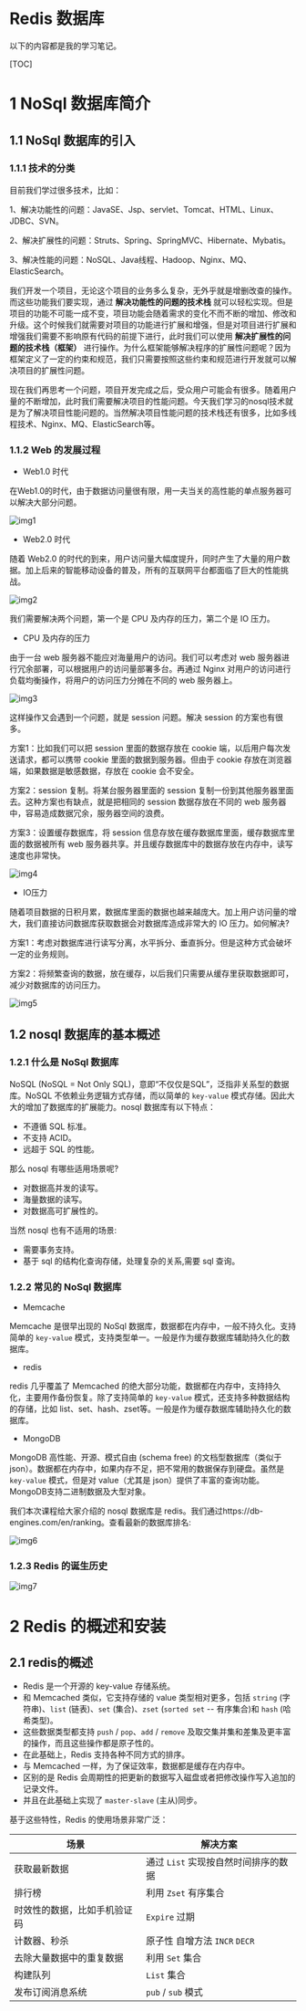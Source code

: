 # Redis 数据库

以下的内容都是我的学习笔记。

[TOC]

# 1 NoSql 数据库简介

## 1.1 NoSql 数据库的引入

### 1.1.1 技术的分类

目前我们学过很多技术，比如：

1、解决功能性的问题：JavaSE、Jsp、servlet、Tomcat、HTML、Linux、JDBC、SVN。

2、解决扩展性的问题：Struts、Spring、SpringMVC、Hibernate、Mybatis。

3、解决性能的问题：NoSQL、Java线程、Hadoop、Nginx、MQ、ElasticSearch。

我们开发一个项目，无论这个项目的业务多么复杂，无外乎就是增删改查的操作。而这些功能我们要实现，通过 **解决功能性的问题的技术栈** 就可以轻松实现。但是项目的功能不可能一成不变，项目功能会随着需求的变化不而不断的增加、修改和升级。这个时候我们就需要对项目的功能进行扩展和增强，但是对项目进行扩展和增强我们需要不影响原有代码的前提下进行，此时我们可以使用 **解决扩展性的问题的技术栈（框架）** 进行操作。为什么框架能够解决程序的扩展性问题呢？因为框架定义了一定的约束和规范，我们只需要按照这些约束和规范进行开发就可以解决项目的扩展性问题。

现在我们再思考一个问题，项目开发完成之后，受众用户可能会有很多。随着用户量的不断增加，此时我们需要解决项目的性能问题。今天我们学习的nosql技术就是为了解决项目性能问题的。当然解决项目性能问题的技术栈还有很多，比如多线程技术、Nginx、MQ、ElasticSearch等。

### 1.1.2 Web 的发展过程

- Web1.0 时代

在Web1.0的时代，由于数据访问量很有限，用一夫当关的高性能的单点服务器可以解决大部分问题。

![img1](./img/img1.png)

- Web2.0 时代

随着 Web2.0 的时代的到来，用户访问量大幅度提升，同时产生了大量的用户数据。加上后来的智能移动设备的普及，所有的互联网平台都面临了巨大的性能挑战。

![img2](./img/img2.png)

我们需要解决两个问题，第一个是 CPU 及内存的压力，第二个是 IO 压力。

- CPU 及内存的压力

由于一台 web 服务器不能应对海量用户的访问。我们可以考虑对 web 服务器进行冗余部署，可以根据用户的访问量部署多台。再通过 Nginx 对用户的访问进行负载均衡操作，将用户的访问压力分摊在不同的 web 服务器上。

![img3](./img/img3.png)

这样操作又会遇到一个问题，就是 session 问题。解决 session 的方案也有很多。

方案1：比如我们可以把 session 里面的数据存放在 cookie 端，以后用户每次发送请求，都可以携带 cookie 里面的数据到服务器。但由于 cookie 存放在浏览器端，如果数据是敏感数据，存放在 cookie 会不安全。

方案2：session 复制。将某台服务器里面的 session 复制一份到其他服务器里面去。这种方案也有缺点，就是把相同的 session 数据存放在不同的 web 服务器中，容易造成数据冗余，服务器空间的浪费。

方案3：设置缓存数据库，将 session 信息存放在缓存数据库里面，缓存数据库里面的数据被所有 web 服务器共享。并且缓存数据库中的数据存放在内存中，读写速度也非常快。

![img4](./img/img4.png)

- IO压力

随着项目数据的日积月累，数据库里面的数据也越来越庞大。加上用户访问量的增大，我们直接访问数据库获取数据会对数据库造成非常大的 IO 压力。如何解决?

方案1：考虑对数据库进行读写分离，水平拆分、垂直拆分。但是这种方式会破坏一定的业务规则。

方案2：将频繁查询的数据，放在缓存，以后我们只需要从缓存里获取数据即可，减少对数据库的访问压力。

![img5](./img/img5.png)

## 1.2 nosql 数据库的基本概述

### 1.2.1 什么是 NoSql 数据库

NoSQL (NoSQL = Not Only SQL)，意即“不仅仅是SQL”，泛指非关系型的数据库。NoSQL 不依赖业务逻辑方式存储，而以简单的 `key-value` 模式存储。因此大大的增加了数据库的扩展能力。nosql 数据库有以下特点：

- 不遵循 SQL 标准。
- 不支持 ACID。
- 远超于 SQL 的性能。

那么 nosql 有哪些适用场景呢?

- 对数据高并发的读写。
- 海量数据的读写。
- 对数据高可扩展性的。

当然 nosql 也有不适用的场景:

- 需要事务支持。
- 基于 sql 的结构化查询存储，处理复杂的关系,需要 sql 查询。

### 1.2.2 常见的 NoSql 数据库

- Memcache

Memcache 是很早出现的 NoSql 数据库，数据都在内存中，一般不持久化。支持简单的 `key-value` 模式，支持类型单一。一般是作为缓存数据库辅助持久化的数据库。

- redis

redis 几乎覆盖了 Memcached 的绝大部分功能，数据都在内存中，支持持久化，主要用作备份恢复。除了支持简单的 `key-value` 模式，还支持多种数据结构的存储，比如 list、set、hash、zset等。一般是作为缓存数据库辅助持久化的数据库。

- MongoDB

MongoDB 高性能、开源、模式自由 (schema free) 的文档型数据库（类似于 json）。数据都在内存中，如果内存不足，把不常用的数据保存到硬盘。虽然是 `key-value` 模式，但是对 value（尤其是 json）提供了丰富的查询功能。MongoDB支持二进制数据及大型对象。

我们本次课程给大家介绍的 nosql 数据库是 redis。我们通过https://db-engines.com/en/ranking。查看最新的数据库排名:

![img6](./img/img6.png)

### 1.2.3 Redis 的诞生历史

![img7](./img/img7.png)

# 2 Redis 的概述和安装

## 2.1 redis的概述

- Redis 是一个开源的 key-value 存储系统。
- 和 Memcached 类似，它支持存储的 value 类型相对更多，包括 `string` (字符串)、`list` (链表)、`set` (集合)、`zset` (`sorted set` -- 有序集合)和 `hash` (哈希类型)。
- 这些数据类型都支持 `push` / `pop`、`add` / `remove` 及取交集并集和差集及更丰富的操作，而且这些操作都是原子性的。
- 在此基础上，Redis 支持各种不同方式的排序。
- 与 Memcached 一样，为了保证效率，数据都是缓存在内存中。
- 区别的是 Redis 会周期性的把更新的数据写入磁盘或者把修改操作写入追加的记录文件。
- 并且在此基础上实现了 `master-slave` (主从)同步。

基于这些特性，Redis 的使用场景非常广泛：

| 场景 | 解决方案 |
| --- | --- |
| 获取最新数据  | 通过 `List` 实现按自然时间排序的数据 |
| 排行榜 | 利用 `Zset` 有序集合 |
| 时效性的数据，比如手机验证码 | `Expire` 过期 |
| 计数器、秒杀 | 原子性 自增方法 `INCR` `DECR` |
| 去除大量数据中的重复数据 | 利用 `Set` 集合 |
| 构建队列 | `List` 集合 |
| 发布订阅消息系统 | `pub` / `sub` 模式 |
